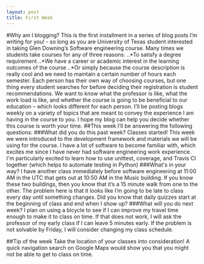 ```yaml
---
layout: post
title: First Week
---
```


#Why am I blogging?
This is the first installment in a series of blog posts I’m writing for you! - so long as you are University of Texas student interested in taking Glen Downing’s Software engineering course. Many times we students take courses for any of three reasons: 
..*To satisfy a degree requirement 
..*We have a career or academic interest in the learning outcomes of the course 
..*Or simply because the course description is really cool and we need to maintain a certain number of hours each semester. 
Each person has their own way of choosing courses, but one thing every student searches for before deciding their registration is student recommendations. We want to know what the professor is like, what the work load is like, and whether the course is going to be beneficial to our education – which looks different for each person. I’ll be posting blogs weekly on a variety of topics that are meant to convey the experience I am having in the course to you. I hope my blog can help you decide whether this course is worth your time.
##This week I’ll be answering the following questions:
###What did you do this past week?
  Classes started! This week we were introduced to the development framework and materials we will be using for the course. I have a lot of software to become familiar with, which excites me since I have never had software engineering work experience. I'm particularly excited to learn how to use unittest, coverage, and Travis CI together (which helps to automate testing in Python)
###What's in your way?
  I have another class immediately before software engineering at 11:00 AM in the UTC that gets out at 10:50 AM in the Music building. If you know these two buildings, then you know that it’s a 15 minute walk from one to the other. The problem here is that it looks like I’m going to be late to class every day until something changes. Did you know that daily quizzes start at the beginning of class and end when I show up?
###What will you do next week?
  I plan on using a bicycle to see if I can improve my travel time enough to make it to class on time. If that does not work, I will ask the professor of my early class if I can leave 5 minutes early. If the problem is not solvable by Friday, I will consider changing my class schedule.

##Tip of the week
Take the location of your classes into consideration! A quick navigation search on Google Maps would show you that you might not be able to get to class on time.
